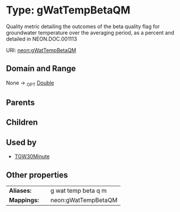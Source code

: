 
# Type: gWatTempBetaQM


Quality metric detailing the outcomes of the beta quality flag for groundwater temperature over the averaging period, as a percent and detailed in NEON.DOC.001113

URI: [neon:gWatTempBetaQM](https://data.neonscience.org/gWatTempBetaQM)


## Domain and Range

None ->  <sub>OPT</sub> [Double](types/Double.md)

## Parents


## Children


## Used by

 * [TGW30Minute](TGW30Minute.md)

## Other properties

|  |  |  |
| --- | --- | --- |
| **Aliases:** | | g wat temp beta q m |
| **Mappings:** | | neon:gWatTempBetaQM |

